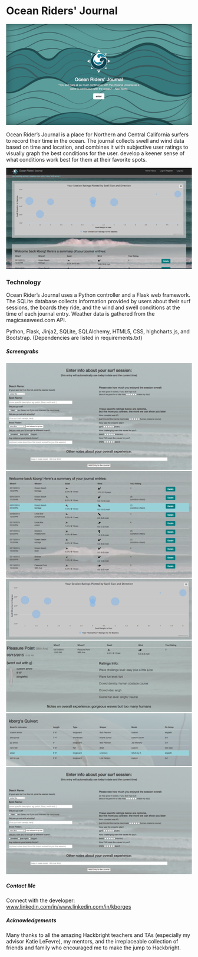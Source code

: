 Ocean Riders' Journal
===========

![CoverPage](https://raw.githubusercontent.com/kb0rg/hb_project/master/screengrabs/sg01_cover.png)

Ocean Rider’s Journal is a place for Northern and Central California surfers to record their time in the ocean. The journal collects swell and wind data based on time and location, and combines it with subjective user ratings to visually graph the best conditions for the user. develop a keener sense of what conditions work best for them at their favorite spots.

![JournalEntriesSummaryPageExample](https://raw.githubusercontent.com/kb0rg/hb_project/master/screengrabs/sg02_summary.png)

### Technology

Ocean Rider’s Journal uses a Python controller and a Flask web framework. The SQLite database collects information provided by users about their surf sessions, the boards they ride, and the wind and swell conditions at the time of each journal entry. Weather data is gathered from the magicseaweed.com API. 

Python, Flask, Jinja2, SQLite, SQLAlchemy, HTML5, CSS, highcharts.js, and Bootstrap. 
(Dependencies are listed in requirements.txt)


##### Screengrabs

![JournalAddEntryExample](https://raw.githubusercontent.com/kb0rg/hb_project/master/screengrabs/sg04_add.png)
![JournalEntriesSummaryTableExample](https://raw.githubusercontent.com/kb0rg/hb_project/master/screengrabs/sg02b_summary.png)
![JournalEntriesSummaryChartExample](https://raw.githubusercontent.com/kb0rg/hb_project/master/screengrabs/sg02c_summaryChart.png)
![JournalEntryDetailsExample](https://raw.githubusercontent.com/kb0rg/hb_project/master/screengrabs/sg03_details.png)
![QuiverBoardListExample](https://raw.githubusercontent.com/kb0rg/hb_project/master/screengrabs/sg06_quiverList.png)
![QuiverAddBoardExample](https://raw.githubusercontent.com/kb0rg/hb_project/master/screengrabs/sg04_add.png)


##### Contact Me

Connect with the developer: www.linkedin.com/in/www.linkedin.com/in/kborges

##### Acknowledgements

Many thanks to all the amazing Hackbright teachers and TAs (especially my advisor Katie LeFevre), my mentors, and the irreplaceable collection of friends and family who encouraged me to make the jump to Hackbright. 
